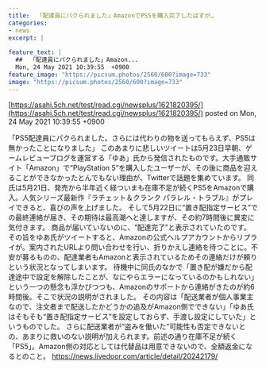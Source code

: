 ```yaml
---
title:  「配達員にパクられました」AmazonでPS5を購入完了したはずが…  
categories:
- news
excerpt: |
  
feature_text: |
  ##  「配達員にパクられました」Amazon...
  Mon, 24 May 2021 10:39:55  +0900
feature_image: "https://picsum.photos/2560/600?image=733"
image: "https://picsum.photos/2560/600?image=733"
---
```


[https://asahi.5ch.net/test/read.cgi/newsplus/1621820395/](https://asahi.5ch.net/test/read.cgi/newsplus/1621820395/)
posted on Mon, 24 May 2021 10:39:55  +0900

<!--more-->

「PS5配達員にパクられました。さらには代わりの物を送ってもらえず、PS5は無かったことになりました」 このあまりに悲しいツイートは5月23日早朝、ゲームレビューブログを運営する「ゆあ」氏から発信されたものです。大手通販サイト「Amazon」で“PlayStation 5”を購入したユーザーが、その後に商品を迎えることができなかったとんでもない理由が、Twitterで話題を集めています。 同氏は5月21日、発売から半年近く経ついまも在庫不足が続くPS5をAmazonで購入。人気シリーズ最新作『ラチェット＆クランク パラレル・トラブル』がプレイできると、喜びの声を上げました。 そして5月22日に“置き配指定サービス”での最終連絡が届き、その期待は最高潮へと達しますが、その約7時間後に異変に気付きます。 商品が届いていないのに、“配達完了”と表示されていたのです。 その旨をゆあ氏がツイートすると、Amazonの公式ヘルプアカウントからリプライが。案内されたURLより問い合わせを行い、折りかえし連絡を待つことに。不安が募るものの、配達業者もAmazonと表示されているためその連絡だけが頼りという状況となってしまいます。 待機中に同氏のなかで「置き配が嫌だから配達途中で設定を解除したことが、なにやらエラーになっているのかもしれない」という一つの懸念も浮かびつつも、Amazonのサポートから連絡がきたのが約6時間後。そこで状況の説明がされました。 その内容は「配送業者が個人事業主なので、注文者まで配送したかどうかの追及がAmazon側でできない」「ゆあ氏はそもそも“置き配指定サービス”を設定しておらず、手渡し設定にしていた」というものでした。 さらに配送業者が“盗みを働いた”可能性も否定できないとの、あまりに救いのない説明が加えられます。前述の通り在庫不足が続く「PS5」。Amazon側の対応としては代替品は用意できないので、全額返金になるとのこと。 https://news.livedoor.com/article/detail/20242179/

